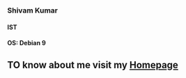 <h3>Shivam Kumar</h3>
<h4>IST<h4>
<p><b>OS:</b> Debian 9</p>

<h2>TO know about me visit my <a href="https://krshivam.github.io">Homepage</a></h2>
